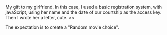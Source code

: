 My gift to my girlfriend. 
In this case, I used a basic registration system, with javaScript, using her name and the date of our courtship as the access key. Then I wrote her a letter, cute. ><


The expectation is to create a "Random movie choice".